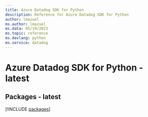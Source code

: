 ```yaml
---
title: Azure Datadog SDK for Python
description: Reference for Azure Datadog SDK for Python
author: lmazuel
ms.author: lmazuel
ms.data: 05/19/2023
ms.topic: reference
ms.devlang: python
ms.service: datadog
---
```

# Azure Datadog SDK for Python - latest
## Packages - latest
[!INCLUDE [packages](datadog-index.md)]